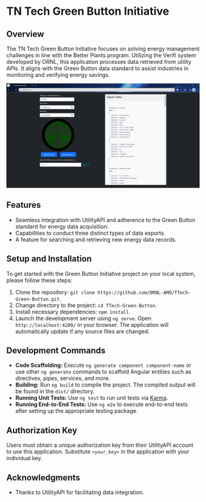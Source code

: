 # TN Tech Green Button Initiative

## Overview

The TN Tech Green Button Initiative focuses on solving energy management challenges in line with the Better Plants program. Utilizing the Verifi system developed by ORNL, this application processes data retrieved from utility APIs. It aligns with the Green Button data standard to assist industries in monitoring and verifying energy savings.

![Green Button UI](src/assets/images/GreenButton.png)


## Features

- Seamless integration with UtilityAPI and adherence to the Green Button standard for energy data acquisition.
- Capabilities to conduct three distinct types of data exports.
- A feature for searching and retrieving new energy data records.

## Setup and Installation

To get started with the Green Button Initiative project on your local system, please follow these steps:

1. Clone the repository: `git clone https://github.com/ORNL-AMO/TTech-Green-Button.git`.
2. Change directory to the project: `cd TTech-Green-Button`.
3. Install necessary dependencies: `npm install`.
4. Launch the development server using `ng serve`. Open `http://localhost:4200/` in your browser. The application will automatically update if any source files are changed.

## Development Commands

- **Code Scaffolding:** Execute `ng generate component component-name` or use other `ng generate` commands to scaffold Angular entities such as directives, pipes, services, and more.
- **Building:** Run `ng build` to compile the project. The compiled output will be found in the `dist/` directory.
- **Running Unit Tests:** Use `ng test` to run unit tests via [Karma](https://karma-runner.github.io).
- **Running End-to-End Tests:** Use `ng e2e` to execute end-to-end tests after setting up the appropriate testing package.

## Authorization Key

Users must obtain a unique authorization key from their UtilityAPI account to use this application. Substitute `<your_key>` in the application with your individual key. 

## Acknowledgments

- Thanks to UtilityAPI for facilitating data integration.